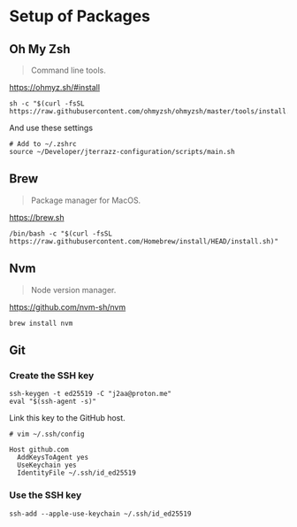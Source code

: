 # Setup of Packages

## Oh My Zsh

> Command line tools.

https://ohmyz.sh/#install

```shell
sh -c "$(curl -fsSL https://raw.githubusercontent.com/ohmyzsh/ohmyzsh/master/tools/install.sh)"
```

And use these settings

```shell
# Add to ~/.zshrc
source ~/Developer/jterrazz-configuration/scripts/main.sh
```

## Brew

> Package manager for MacOS.

https://brew.sh

```shell
/bin/bash -c "$(curl -fsSL https://raw.githubusercontent.com/Homebrew/install/HEAD/install.sh)"
```

## Nvm

> Node version manager.

https://github.com/nvm-sh/nvm

```shell
brew install nvm
```

## Git

### Create the SSH key

```shell
ssh-keygen -t ed25519 -C "j2aa@proton.me"
eval "$(ssh-agent -s)"
```

Link this key to the GitHub host.

```shell
# vim ~/.ssh/config

Host github.com
  AddKeysToAgent yes
  UseKeychain yes
  IdentityFile ~/.ssh/id_ed25519
```

### Use the SSH key

```shell
ssh-add --apple-use-keychain ~/.ssh/id_ed25519
```
